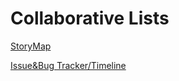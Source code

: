 # Collaborative Lists

[StoryMap](https://realtimeboard.com/app/board/o9J_k03xuV0=/)


[Issue&Bug Tracker/Timeline](https://trello.com/b/pFAb3I6T/cmput401)
